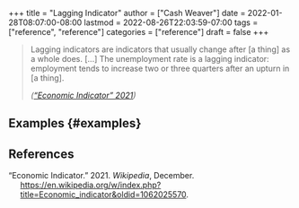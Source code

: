 +++
title = "Lagging Indicator"
author = ["Cash Weaver"]
date = 2022-01-28T08:07:00-08:00
lastmod = 2022-08-26T22:03:59-07:00
tags = ["reference", "reference"]
categories = ["reference"]
draft = false
+++

> Lagging indicators are indicators that usually change after [a thing] as a whole does. [...] The unemployment rate is a lagging indicator: employment tends to increase two or three quarters after an upturn in [a thing].
>
> _(<a href="#citeproc_bib_item_1">“Economic Indicator” 2021</a>)_


## Examples {#examples}

## References

<style>.csl-entry{text-indent: -1.5em; margin-left: 1.5em;}</style><div class="csl-bib-body">
  <div class="csl-entry"><a id="citeproc_bib_item_1"></a>“Economic Indicator.” 2021. <i>Wikipedia</i>, December. <a href="https://en.wikipedia.org/w/index.php?title=Economic_indicator&oldid=1062025570">https://en.wikipedia.org/w/index.php?title=Economic_indicator&#38;oldid=1062025570</a>.</div>
</div>
